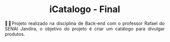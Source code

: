 <h1 align= "center">iCatalogo - Final</h1>

<p align="justify">📌📃Projeto realizado na disciplina de Back-end com o professor Rafael do SENAI Jandira, o objetivo do projeto é criar um catálogo para divulgar produtos.</p>


